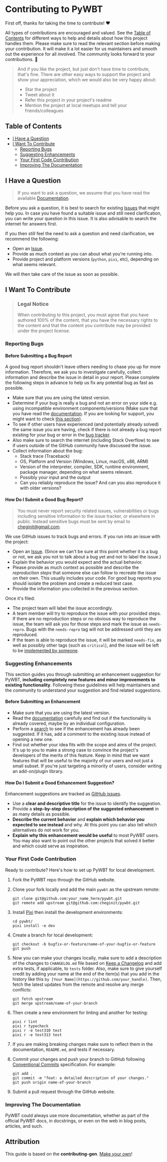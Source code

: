 <!-- omit in toc -->

# Contributing to PyWBT

First off, thanks for taking the time to contribute! ❤️

All types of contributions are encouraged and valued. See the
[Table of Contents](#table-of-contents) for different ways to help and details about how
this project handles them. Please make sure to read the relevant section before making
your contribution. It will make it a lot easier for us maintainers and smooth out the
experience for all involved. The community looks forward to your contributions. 🎉

> And if you like the project, but just don't have time to contribute, that's fine.
> There are other easy ways to support the project and show your appreciation, which we
> would also be very happy about:
>
> - Star the project
> - Tweet about it
> - Refer this project in your project's readme
> - Mention the project at local meetups and tell your friends/colleagues

<!-- omit in toc -->

## Table of Contents

- [I Have a Question](#i-have-a-question)
- [I Want To Contribute](#i-want-to-contribute)
  - [Reporting Bugs](#reporting-bugs)
  - [Suggesting Enhancements](#suggesting-enhancements)
  - [Your First Code Contribution](#your-first-code-contribution)
  - [Improving The Documentation](#improving-the-documentation)

## I Have a Question

> If you want to ask a question, we assume that you have read the available
> [Documentation](https://cheginit.github.io/pywbt).

Before you ask a question, it is best to search for existing
[Issues](https://github.com/cheginit/pywbt/issues) that might help you. In case you have
found a suitable issue and still need clarification, you can write your question in this
issue. It is also advisable to search the internet for answers first.

If you then still feel the need to ask a question and need clarification, we recommend
the following:

- Open an [Issue](https://github.com/cheginit/pywbt/issues/new).
- Provide as much context as you can about what you're running into.
- Provide project and platform versions (`python`, `pixi`, etc), depending on what seems
  relevant.

We will then take care of the issue as soon as possible.

## I Want To Contribute

> ### Legal Notice <!-- omit in toc -->
>
> When contributing to this project, you must agree that you have authored 100% of the
> content, that you have the necessary rights to the content and that the content you
> contribute may be provided under the project license.

### Reporting Bugs

<!-- omit in toc -->

#### Before Submitting a Bug Report

A good bug report shouldn't leave others needing to chase you up for more information.
Therefore, we ask you to investigate carefully, collect information and describe the
issue in detail in your report. Please complete the following steps in advance to help
us fix any potential bug as fast as possible.

- Make sure that you are using the latest version.
- Determine if your bug is really a bug and not an error on your side e.g. using
  incompatible environment components/versions (Make sure that you have read the
  [documentation](https://cheginit.github.io/pywbt). If you are looking for support, you
  might want to check [this section](#i-have-a-question)).
- To see if other users have experienced (and potentially already solved) the same issue
  you are having, check if there is not already a bug report existing for your bug or
  error in the [bug tracker](https://github.com/cheginit/pywbtissues?q=label%3Abug).
- Also make sure to search the internet (including Stack Overflow) to see if users
  outside of the GitHub community have discussed the issue.
- Collect information about the bug:
  - Stack trace (Traceback)
  - OS, Platform and Version (Windows, Linux, macOS, x86, ARM)
  - Version of the interpreter, compiler, SDK, runtime environment, package manager,
    depending on what seems relevant.
  - Possibly your input and the output
  - Can you reliably reproduce the issue? And can you also reproduce it with older
    versions?

<!-- omit in toc -->

#### How Do I Submit a Good Bug Report?

> You must never report security related issues, vulnerabilities or bugs including
> sensitive information to the issue tracker, or elsewhere in public. Instead sensitive
> bugs must be sent by email to <cheginit@gmail.com>.

We use GitHub issues to track bugs and errors. If you run into an issue with the
project:

- Open an [Issue](https://github.com/cheginit/pywbt/issues/new). (Since we can't be sure
  at this point whether it is a bug or not, we ask you not to talk about a bug yet and
  not to label the issue.)
- Explain the behavior you would expect and the actual behavior.
- Please provide as much context as possible and describe the *reproduction steps* that
  someone else can follow to recreate the issue on their own. This usually includes your
  code. For good bug reports you should isolate the problem and create a reduced test
  case.
- Provide the information you collected in the previous section.

Once it's filed:

- The project team will label the issue accordingly.
- A team member will try to reproduce the issue with your provided steps. If there are
  no reproduction steps or no obvious way to reproduce the issue, the team will ask you
  for those steps and mark the issue as `needs-repro`. Bugs with the `needs-repro` tag
  will not be addressed until they are reproduced.
- If the team is able to reproduce the issue, it will be marked `needs-fix`, as well as
  possibly other tags (such as `critical`), and the issue will be left to be
  [implemented by someone](#your-first-code-contribution).

### Suggesting Enhancements

This section guides you through submitting an enhancement suggestion for PyWBT,
**including completely new features and minor improvements to existing functionality**.
Following these guidelines will help maintainers and the community to understand your
suggestion and find related suggestions.

<!-- omit in toc -->

#### Before Submitting an Enhancement

- Make sure that you are using the latest version.
- Read the [documentation](https://cheginit.github.io/pywbt) carefully and find out if
  the functionality is already covered, maybe by an individual configuration.
- Perform a [search](https://github.com/cheginit/pywbt/issues) to see if the enhancement
  has already been suggested. If it has, add a comment to the existing issue instead of
  opening a new one.
- Find out whether your idea fits with the scope and aims of the project. It's up to you
  to make a strong case to convince the project's developers of the merits of this
  feature. Keep in mind that we want features that will be useful to the majority of our
  users and not just a small subset. If you're just targeting a minority of users,
  consider writing an add-on/plugin library.

<!-- omit in toc -->

#### How Do I Submit a Good Enhancement Suggestion?

Enhancement suggestions are tracked as
[GitHub issues](https://github.com/cheginit/pywbt/issues).

- Use a **clear and descriptive title** for the issue to identify the suggestion.
- Provide a **step-by-step description of the suggested enhancement** in as many details
  as possible.
- **Describe the current behavior** and **explain which behavior you expected to see
  instead** and why. At this point you can also tell which alternatives do not work for
  you.
- **Explain why this enhancement would be useful** to most PyWBT users. You may also
  want to point out the other projects that solved it better and which could serve as
  inspiration.

### Your First Code Contribution

Ready to contribute? Here's how to set up PyWBT for local development.

1. Fork the PyWBT repo through the GitHub website.

1. Clone your fork locally and add the main `pywbt` as the upstream remote:

   ```console
   git clone git@github.com:your_name_here/pywbt.git
   git remote add upstream git@github.com:cheginit/pywbt.git
   ```

1. Install [Pixi](https://pixi.sh/latest/) then install the development environments:

   ```console
   cd pywbt/
   pixi install -e dev
   ```

1. Create a branch for local development:

   ```console
   git checkout -b bugfix-or-feature/name-of-your-bugfix-or-feature
   git push
   ```

1. Now you can make your changes locally, make sure to add a description of the changes
   to `CHANGELOG.md` file based on
   [Keep a Changelog](https://keepachangelog.com/en/1.1.0/) and add extra tests, if
   applicable, to `tests` folder. Also, make sure to give yourself credit by adding your
   name at the end of the item(s) that you add in the history like this
   `by [Your Name](https://github.com/your_handle)`. Then, fetch the latest updates from
   the remote and resolve any merge conflicts:

   ```console
   git fetch upstream
   git merge upstream/name-of-your-branch
   ```

1. Then create a new environment for linting and another for testing:

   ```console
   pixi r lint
   pixi r typecheck
   pixi r -e test310 test
   pixi r -e test313 test
   ```

1. If you are making breaking changes make sure to reflect them in the documentation,
   `README.md`, and tests if necessary.

1. Commit your changes and push your branch to GitHub following
   [Conventional Commits](https://www.conventionalcommits.org/en/v1.0.0/) specification.
   For example:

   ```console
   git add .
   git commit -m "feat: a detailed description of your changes."
   git push origin name-of-your-branch
   ```

1. Submit a pull request through the GitHub website.

### Improving The Documentation

PyWBT could always use more documentation, whether as part of the official PyWBT docs,
in docstrings, or even on the web in blog posts, articles, and such.

<!-- omit in toc -->

## Attribution

This guide is based on the **contributing-gen**.
[Make your own](https://github.com/bttger/contributing-gen)!
